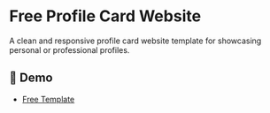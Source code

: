 # Free Profile Card Website

A clean and responsive profile card website template for showcasing personal or professional profiles.

## 🔗 Demo
- [Free Template](https://sujon0xff.github.io/card/)
